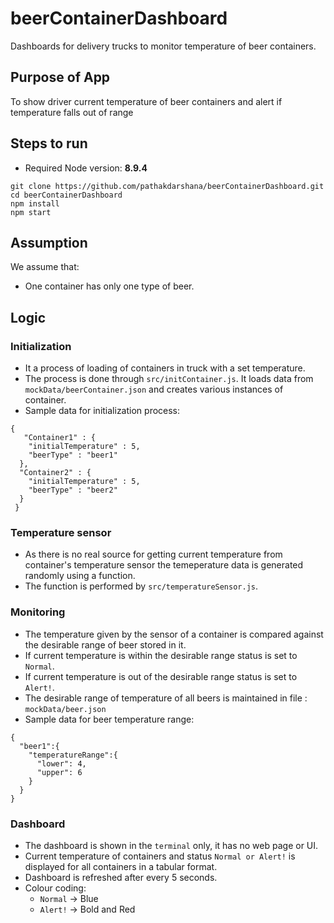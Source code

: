 # beerContainerDashboard
Dashboards for delivery trucks to monitor temperature of beer containers.

## Purpose of App
To show driver current temperature of beer containers and alert if temperature falls out of range

## Steps to run
 - Required Node version: **8.9.4**
```
git clone https://github.com/pathakdarshana/beerContainerDashboard.git
cd beerContainerDashboard
npm install
npm start
```
## Assumption
We assume that:
  - One container has only one type of beer.

## Logic
### Initialization
  - It a process of loading of containers in truck with a set temperature.
  - The process is done through `src/initContainer.js`. It loads data from `mockData/beerContainer.json` and creates various instances of container.
  - Sample data for initialization process:
  ```
  {
     "Container1" : {
      "initialTemperature" : 5,
      "beerType" : "beer1"
    },
    "Container2" : {
      "initialTemperature" : 5,
      "beerType" : "beer2"
    }
   }
  ```
### Temperature sensor
  - As there is no real source for getting current temperature from container's temperature sensor the temeperature data  is generated randomly using a function.
  - The function is performed by `src/temperatureSensor.js`.
### Monitoring
  - The temperature given by the sensor of a container is compared against the desirable range of beer stored in it.
  - If current temperature is within the desirable range status is set to `Normal`.
  - If current temperature is out of the desirable range status is set to `Alert!`.
  - The desirable range of temperature of all beers is maintained in file : `mockData/beer.json`
  - Sample data for beer temperature range:
  ```
  {
    "beer1":{
      "temperatureRange":{
        "lower": 4,
        "upper": 6
      }
    }
  }
  ```
### Dashboard
  - The dashboard is shown in the `terminal` only, it has no web page or UI.
  - Current temperature of containers and status `Normal or Alert!` is displayed for all containers in a tabular format.
  - Dashboard is refreshed after every 5 seconds.
  - Colour coding:
    - `Normal` -> Blue
    - `Alert!` -> Bold and Red
